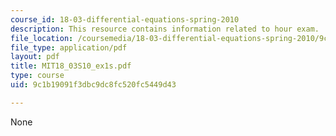 ```yaml
---
course_id: 18-03-differential-equations-spring-2010
description: This resource contains information related to hour exam.
file_location: /coursemedia/18-03-differential-equations-spring-2010/9c1b19091f3dbc9dc8fc520fc5449d43_MIT18_03S10_ex1s.pdf
file_type: application/pdf
layout: pdf
title: MIT18_03S10_ex1s.pdf
type: course
uid: 9c1b19091f3dbc9dc8fc520fc5449d43

---
```

None